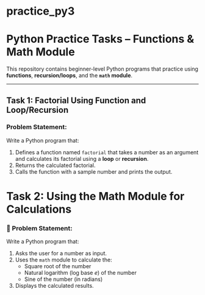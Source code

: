 # practice_py3
# Python Practice Tasks – Functions & Math Module

This repository contains beginner-level Python programs that practice using **functions**, **recursion/loops**, and the **`math` module**.

---

## Task 1: Factorial Using Function and Loop/Recursion

### Problem Statement:

Write a Python program that:
1. Defines a function named `factorial` that takes a number as an argument and calculates its factorial using a **loop** or **recursion**.  
2. Returns the calculated factorial.  
3. Calls the function with a sample number and prints the output.


# Task 2: Using the Math Module for Calculations

### 🧾 Problem Statement:

Write a Python program that:
1. Asks the user for a number as input.  
2. Uses the `math` module to calculate the:
   - Square root of the number  
   - Natural logarithm (log base *e*) of the number  
   - Sine of the number (in radians)  
3. Displays the calculated results.
